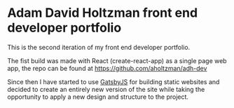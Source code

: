 # Adam David Holtzman front end developer portfolio

This is the second iteration of my front end developer portfolio.

The fist build was made with React (create-react-app) as a single page web app, the repo can be found at https://github.com/aholtzman/adh-dev

Since then I have started to use [GatsbyJS](https://www.gatsbyjs.org) for building static websites and decided to create an entirely new version of the site while taking the opportunity to apply a new design and structure to the project.
